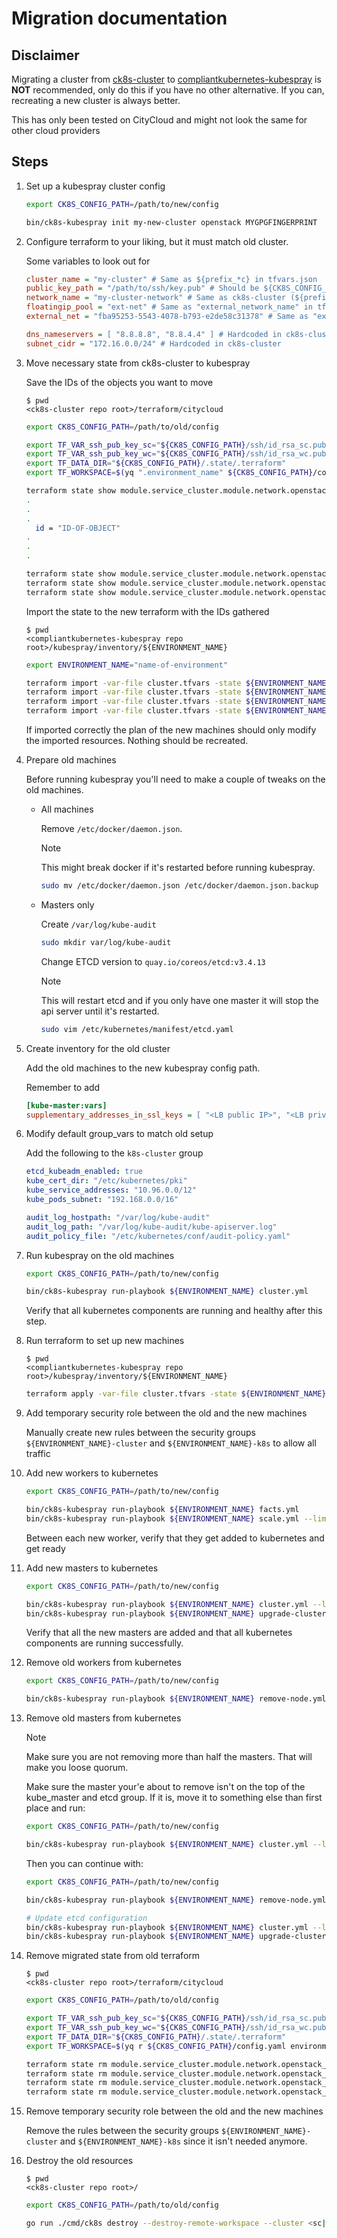 # Migration documentation

## Disclaimer

Migrating a cluster from [ck8s-cluster](https://github.com/elastisys/ck8s-cluster) to [compliantkubernetes-kubespray](https://github.com/elastisys/compliantkubernetes-kubespray) is **NOT** recommended, only do this if you have no other alternative.
If you can, recreating a new cluster is always better.

This has only been tested on CityCloud and might not look the same for other cloud providers

## Steps

1. Set up a kubespray cluster config

    ```bash
    export CK8S_CONFIG_PATH=/path/to/new/config

    bin/ck8s-kubespray init my-new-cluster openstack MYGPGFINGERPRINT
    ```

1. Configure terraform to your liking, but it must match old cluster.

    Some variables to look out for

    ```ini
    cluster_name = "my-cluster" # Same as ${prefix_*c} in tfvars.json
    public_key_path = "/path/to/ssh/key.pub" # Should be ${CK8S_CONFIG_PATH}/ssh/id_rsa_sc.pub
    network_name = "my-cluster-network" # Same as ck8s-cluster (${prefix_*c}-network)
    floatingip_pool = "ext-net" # Same as "external_network_name" in tfvars.json
    external_net = "fba95253-5543-4078-b793-e2de58c31378" # Same as "external_network_id" in tfvars.json

    dns_nameservers = [ "8.8.8.8", "8.8.4.4" ] # Hardcoded in ck8s-cluster
    subnet_cidr = "172.16.0.0/24" # Hardcoded in ck8s-cluster
    ```

1. Move necessary state from ck8s-cluster to kubespray

      Save the IDs of the objects you want to move

    ```ShellSession
    $ pwd
    <ck8s-cluster repo root>/terraform/citycloud
    ```

    ```bash
    export CK8S_CONFIG_PATH=/path/to/old/config

    export TF_VAR_ssh_pub_key_sc="${CK8S_CONFIG_PATH}/ssh/id_rsa_sc.pub"
    export TF_VAR_ssh_pub_key_wc="${CK8S_CONFIG_PATH}/ssh/id_rsa_wc.pub"
    export TF_DATA_DIR="${CK8S_CONFIG_PATH}/.state/.terraform"
    export TF_WORKSPACE=$(yq ".environment_name" ${CK8S_CONFIG_PATH}/config.yaml)

    terraform state show module.service_cluster.module.network.openstack_networking_network_v2.network
    .
    .
    .
      id = "ID-OF-OBJECT"
    .
    .
    .

    terraform state show module.service_cluster.module.network.openstack_networking_router_v2.router
    terraform state show module.service_cluster.module.network.openstack_networking_subnet_v2.subnet
    terraform state show module.service_cluster.module.network.openstack_networking_router_interface_v2.router_interface
    ```

    Import the state to the new terraform with the IDs gathered

    ```ShellSession
    $ pwd
    <compliantkubernetes-kubespray repo root>/kubespray/inventory/${ENVIRONMENT_NAME}
    ```

    ```bash
    export ENVIRONMENT_NAME="name-of-environment"

    terraform import -var-file cluster.tfvars -state ${ENVIRONMENT_NAME}.tfstate -config=../../contrib/terraform/openstack/ module.network.openstack_networking_network_v2.k8s[0] <ID from same resource above>
    terraform import -var-file cluster.tfvars -state ${ENVIRONMENT_NAME}.tfstate -config=../../contrib/terraform/openstack/ module.network.openstack_networking_router_v2.k8s[0] <ID from same resource above>
    terraform import -var-file cluster.tfvars -state ${ENVIRONMENT_NAME}.tfstate -config=../../contrib/terraform/openstack/ module.network.openstack_networking_subnet_v2.k8s[0] <ID from same resource above>
    terraform import -var-file cluster.tfvars -state ${ENVIRONMENT_NAME}.tfstate -config=../../contrib/terraform/openstack/ module.network.openstack_networking_router_interface_v2.k8s[0] <ID from same resource above>
    ```

    If imported correctly the plan of the new machines should only modify the imported resources.
    Nothing should be recreated.

1. Prepare old machines

    Before running kubespray you'll need to make a couple of tweaks on the old machines.

    - All machines

      Remove `/etc/docker/daemon.json`.

      > [!NOTE]
      > This might break docker if it's restarted before running kubespray.

      ```bash
      sudo mv /etc/docker/daemon.json /etc/docker/daemon.json.backup
      ```

    - Masters only

      Create `/var/log/kube-audit`

      ```bash
      sudo mkdir var/log/kube-audit
      ```

      Change ETCD version to `quay.io/coreos/etcd:v3.4.13`

      > [!NOTE]
      > This will restart etcd and if you only have one master it will stop the api server until it's restarted.

      ```bash
      sudo vim /etc/kubernetes/manifest/etcd.yaml
      ```

1. Create inventory for the old cluster

    Add the old machines to the new kubespray config path.

    Remember to add

    ```ini
    [kube-master:vars]
    supplementary_addresses_in_ssl_keys = [ "<LB public IP>", "<LB private IP>" ]
    ```

1. Modify default group_vars to match old setup

    Add the following to the `k8s-cluster` group

    ```yaml
    etcd_kubeadm_enabled: true
    kube_cert_dir: "/etc/kubernetes/pki"
    kube_service_addresses: "10.96.0.0/12"
    kube_pods_subnet: "192.168.0.0/16"

    audit_log_hostpath: "/var/log/kube-audit"
    audit_log_path: "/var/log/kube-audit/kube-apiserver.log"
    audit_policy_file: "/etc/kubernetes/conf/audit-policy.yaml"
    ```

1. Run kubespray on the old machines

    ```bash
    export CK8S_CONFIG_PATH=/path/to/new/config

    bin/ck8s-kubespray run-playbook ${ENVIRONMENT_NAME} cluster.yml
    ```

    Verify that all kubernetes components are running and healthy after this step.

1. Run terraform to set up new machines

    ```ShellSession
    $ pwd
    <compliantkubernetes-kubespray repo root>/kubespray/inventory/${ENVIRONMENT_NAME}
    ```

    ```bash
    terraform apply -var-file cluster.tfvars -state ${ENVIRONMENT_NAME}.tfstate ../../contrib/terraform/openstack/
    ```

1. Add temporary security role between the old and the new machines

    Manually create new rules between the security groups `${ENVIRONMENT_NAME}-cluster` and `${ENVIRONMENT_NAME}-k8s` to allow all traffic

1. Add new workers to kubernetes

    ```bash
    export CK8S_CONFIG_PATH=/path/to/new/config

    bin/ck8s-kubespray run-playbook ${ENVIRONMENT_NAME} facts.yml
    bin/ck8s-kubespray run-playbook ${ENVIRONMENT_NAME} scale.yml --limit=new-worker-X # Add one worker at a time
    ```

    Between each new worker, verify that they get added to kubernetes and get ready

1. Add new masters to kubernetes

    ```bash
    export CK8S_CONFIG_PATH=/path/to/new/config

    bin/ck8s-kubespray run-playbook ${ENVIRONMENT_NAME} cluster.yml --limit=etcd,kube-master -e ignore_assert_errors=yes -e etcd_retries=10
    bin/ck8s-kubespray run-playbook ${ENVIRONMENT_NAME} upgrade-cluster.yml --limit=etcd,kube-master -e ignore_assert_errors=yes -e etcd_retries=10
    ```

    Verify that all the new masters are added and that all kubernetes components are running successfully.

1. Remove old workers from kubernetes

    ```bash
    export CK8S_CONFIG_PATH=/path/to/new/config

    bin/ck8s-kubespray run-playbook ${ENVIRONMENT_NAME} remove-node.yml -e node=old-worker-X # Remove one worker at a time
    ```

1. Remove old masters from kubernetes

    > [!NOTE]
    > Make sure you are not removing more than half the masters.
    > That will make you loose quorum.

    Make sure the master your'e about to remove isn't on the top of the kube_master and etcd group.
    If it is, move it to something else than first place and run:

    ```bash
    export CK8S_CONFIG_PATH=/path/to/new/config

    bin/ck8s-kubespray run-playbook ${ENVIRONMENT_NAME} cluster.yml --limit=etcd,kube-master -e ignore_assert_errors=yes
    ```

    Then you can continue with:

    ```bash
    export CK8S_CONFIG_PATH=/path/to/new/config

    bin/ck8s-kubespray run-playbook ${ENVIRONMENT_NAME} remove-node.yml -e node=old-master-X # Remove one master at a time

    # Update etcd configuration
    bin/ck8s-kubespray run-playbook ${ENVIRONMENT_NAME} cluster.yml --limit=etcd,kube-master -e ignore_assert_errors=yes
    bin/ck8s-kubespray run-playbook ${ENVIRONMENT_NAME} upgrade-cluster.yml --limit=etcd,kube-master -e ignore_assert_errors=yes
    ```

1. Remove migrated state from old terraform

    ```ShellSession
    $ pwd
    <ck8s-cluster repo root>/terraform/citycloud
    ```

    ```bash
    export CK8S_CONFIG_PATH=/path/to/old/config

    export TF_VAR_ssh_pub_key_sc="${CK8S_CONFIG_PATH}/ssh/id_rsa_sc.pub"
    export TF_VAR_ssh_pub_key_wc="${CK8S_CONFIG_PATH}/ssh/id_rsa_wc.pub"
    export TF_DATA_DIR="${CK8S_CONFIG_PATH}/.state/.terraform"
    export TF_WORKSPACE=$(yq r ${CK8S_CONFIG_PATH}/config.yaml environment_name)

    terraform state rm module.service_cluster.module.network.openstack_networking_network_v2.network
    terraform state rm module.service_cluster.module.network.openstack_networking_router_v2.router
    terraform state rm module.service_cluster.module.network.openstack_networking_subnet_v2.subnet
    terraform state rm module.service_cluster.module.network.openstack_networking_router_interface_v2.router_interface
    ```

1. Remove temporary security role between the old and the new machines

    Remove the rules between the security groups `${ENVIRONMENT_NAME}-cluster` and `${ENVIRONMENT_NAME}-k8s` since it isn't needed anymore.

1. Destroy the old resources

    ```ShellSession
    $ pwd
    <ck8s-cluster repo root>/
    ```

    ```bash
    export CK8S_CONFIG_PATH=/path/to/old/config

    go run ./cmd/ck8s destroy --destroy-remote-workspace --cluster <sc|wc>
    ```
